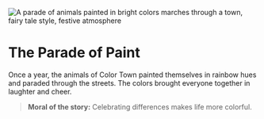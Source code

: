 ![A parade of animals painted in bright colors marches through a town, fairy tale style, festive atmosphere](/static/images/Stories/the-parade-of-paint.png)

# The Parade of Paint

Once a year, the animals of Color Town painted themselves in rainbow hues and paraded through the streets. The colors brought everyone together in laughter and cheer.

> **Moral of the story:** Celebrating differences makes life more colorful.
